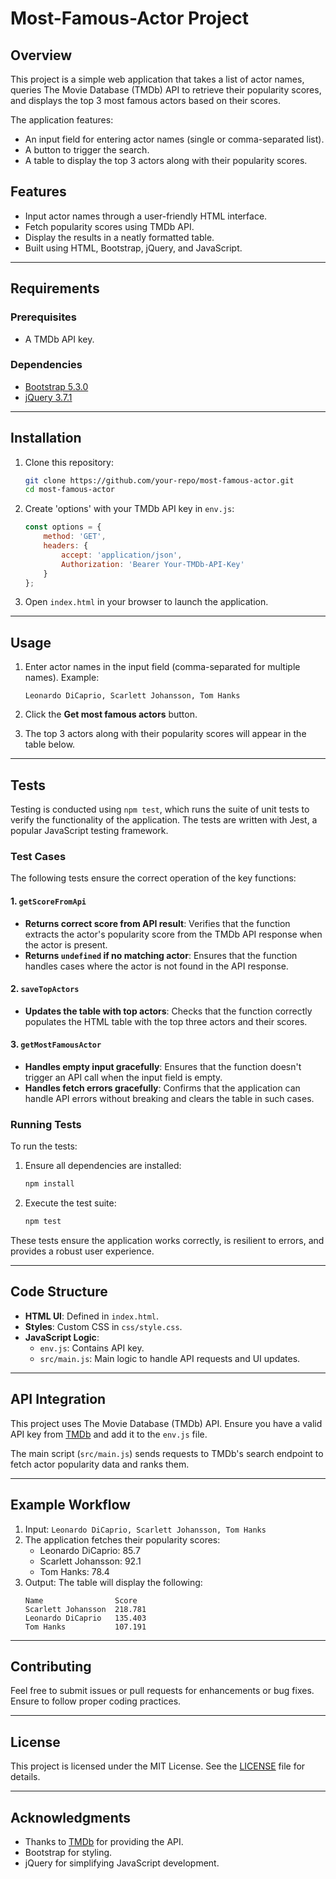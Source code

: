 # Most-Famous-Actor Project

## Overview
This project is a simple web application that takes a list of actor names, queries The Movie Database (TMDb) API to retrieve their popularity scores, and displays the top 3 most famous actors based on their scores.

The application features:
- An input field for entering actor names (single or comma-separated list).
- A button to trigger the search.
- A table to display the top 3 actors along with their popularity scores.

## Features
- Input actor names through a user-friendly HTML interface.
- Fetch popularity scores using TMDb API.
- Display the results in a neatly formatted table.
- Built using HTML, Bootstrap, jQuery, and JavaScript.

---

## Requirements
### Prerequisites
- A TMDb API key.

### Dependencies
- [Bootstrap 5.3.0](https://getbootstrap.com)
- [jQuery 3.7.1](https://jquery.com)

---

## Installation

1. Clone this repository:
    ```bash
    git clone https://github.com/your-repo/most-famous-actor.git
    cd most-famous-actor
    ```

2. Create 'options' with your TMDb API key in `env.js`:
    ```javascript
    const options = {
        method: 'GET',
        headers: {
            accept: 'application/json',
            Authorization: 'Bearer Your-TMDb-API-Key'
        }
    };
    ```

3. Open `index.html` in your browser to launch the application.

---

## Usage

1. Enter actor names in the input field (comma-separated for multiple names).
   Example: 
   ```
   Leonardo DiCaprio, Scarlett Johansson, Tom Hanks
   ```

2. Click the **Get most famous actors** button.

3. The top 3 actors along with their popularity scores will appear in the table below.

---

## Tests

Testing is conducted using `npm test`, which runs the suite of unit tests to verify the functionality of the application. The tests are written with Jest, a popular JavaScript testing framework.

### Test Cases

The following tests ensure the correct operation of the key functions:

#### 1. **`getScoreFromApi`**
   - **Returns correct score from API result**: Verifies that the function extracts the actor's popularity score from the TMDb API response when the actor is present.
   - **Returns `undefined` if no matching actor**: Ensures that the function handles cases where the actor is not found in the API response.

#### 2. **`saveTopActors`**
   - **Updates the table with top actors**: Checks that the function correctly populates the HTML table with the top three actors and their scores.

#### 3. **`getMostFamousActor`**
   - **Handles empty input gracefully**: Ensures that the function doesn't trigger an API call when the input field is empty.
   - **Handles fetch errors gracefully**: Confirms that the application can handle API errors without breaking and clears the table in such cases.

### Running Tests

To run the tests:
1. Ensure all dependencies are installed:
   ```bash
   npm install
   ```
2. Execute the test suite:
   ```bash
   npm test
   ```

These tests ensure the application works correctly, is resilient to errors, and provides a robust user experience.

---

## Code Structure
- **HTML UI**: Defined in `index.html`.
- **Styles**: Custom CSS in `css/style.css`.
- **JavaScript Logic**: 
  - `env.js`: Contains API key.
  - `src/main.js`: Main logic to handle API requests and UI updates.
  
---

## API Integration
This project uses The Movie Database (TMDb) API. Ensure you have a valid API key from [TMDb](https://www.themoviedb.org/) and add it to the `env.js` file.

The main script (`src/main.js`) sends requests to TMDb's search endpoint to fetch actor popularity data and ranks them.

---

## Example Workflow
1. Input: `Leonardo DiCaprio, Scarlett Johansson, Tom Hanks`
2. The application fetches their popularity scores:
   - Leonardo DiCaprio: 85.7
   - Scarlett Johansson: 92.1
   - Tom Hanks: 78.4
3. Output: The table will display the following:
   ```
   Name                Score
   Scarlett Johansson  218.781
   Leonardo DiCaprio   135.403
   Tom Hanks           107.191
   ```

---

## Contributing
Feel free to submit issues or pull requests for enhancements or bug fixes. Ensure to follow proper coding practices.

---

## License
This project is licensed under the MIT License. See the [LICENSE](LICENSE) file for details.

---

## Acknowledgments
- Thanks to [TMDb](https://www.themoviedb.org/) for providing the API.
- Bootstrap for styling.
- jQuery for simplifying JavaScript development.